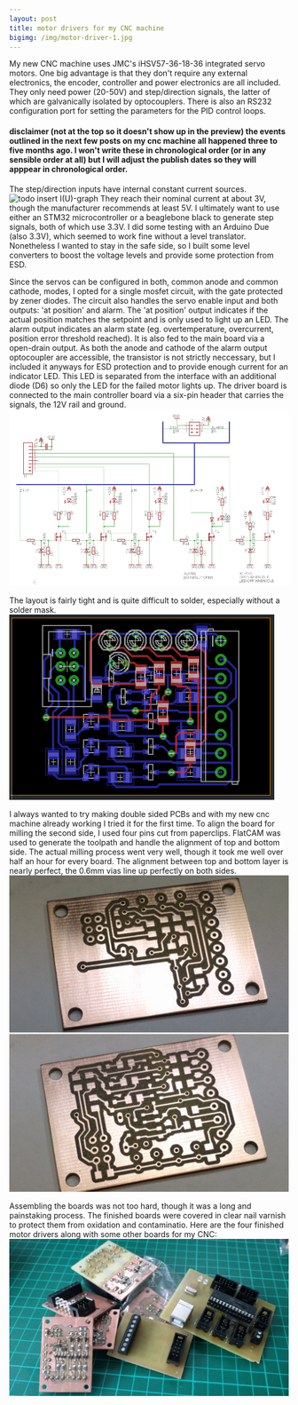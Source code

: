 ```yaml
---
layout: post
title: motor drivers for my CNC machine
bigimg: /img/motor-driver-1.jpg
---
```

My new CNC machine uses JMC's iHSV57-36-18-36 integrated servo motors. One big advantage is that they don't require any external electronics, the encoder, controller and power electronics are all included. They only need power (20-50V) and step/direction signals, the latter of which are galvanically isolated by optocouplers. There is also an RS232 configuration port for setting the parameters for the PID control loops.

#### disclaimer (not at the top so it doesn't show up in the preview) the events outlined in the next few posts on my cnc machine all happened three to five months ago. I won't write these in chronological order (or in any sensible order at all) but I will adjust the publish dates so they will apppear in chronological order.

The step/direction inputs have internal constant current sources.
![todo insert I(U)-graph]()
They reach their nominal current at about 3V, though the manufacturer recommends at least 5V. I ultimately want to use either an STM32 microcontroller or a beaglebone black to generate step signals, both of which use 3.3V. I did some testing with an Arduino Due (also 3.3V), which seemed to work fine without a level translator.
Nonetheless I wanted to stay in the safe side, so I built some level converters to boost the voltage levels and provide some protection from ESD.

Since the servos can be configured in both, common anode and common cathode, modes, I opted for a single mosfet circuit, with the gate protected by zener diodes. The circuit also handles the servo enable input and both outputs: 'at position' and alarm. The 'at position' output indicates if the actual position matches the setpoint and is only used to light up an LED. The alarm output indicates an alarm state (eg. overtemperature, overcurrent, position error threshold reached). It is also fed to the main board via a open-drain output. As both the anode and cathode of the alarm output optocoupler are accessible, the transistor is not strictly neccessary, but I included it anyways for ESD protection and to provide enough current for an indicator LED. This LED is separated from the interface with an additional diode (D6) so only the LED for the failed motor lights up. The driver board is connected to the main controller board via a six-pin header that carries the signals, the 12V rail and ground.
[![schematic](/img/CNC/motor-driver/schematic.png)](/img/CNC/motor-driver/schematic.pdf)

The layout is fairly tight and is quite difficult to solder, especially without a solder mask.
![board layout](/img/CNC/motor-driver/board.png)

I always wanted to try making double sided PCBs and with my new cnc machine already working I tried it for the first time. To align the board for milling the second side, I used four pins cut from paperclips. FlatCAM was used to generate the toolpath and handle the alignment of top and bottom side. The actual milling process went very well, though it took me well over half an hour for every board. The alignment between top and bottom layer is nearly perfect, the 0.6mm vias line up perfectly on both sides.
![top side](/img/CNC/motor-driver/board-top.jpg)
![bottom side](/img/CNC/motor-driver/board-bot.jpg)

Assembling the boards was not too hard, though it was a long and painstaking process. The finished boards were covered in clear nail varnish to protect them from oxidation and contaminatio. Here are the four finished motor drivers along with some other boards for my CNC:
![board pile](/img/CNC/motor-driver/board-pile.jpg)
